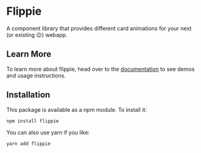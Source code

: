 # Flippie

A component library that provides different card animations for your next (or existing 😉) webapp.

## Learn More

To learn more about flippie, head over to the [documentation](https://shubhamzanwar.github.io/flippie) to see demos and usage instructions.

## Installation

This package is available as a npm module. To install it:

```shell
npm install flippie
```

You can also use yarn if you like:

```shell
yarn add flippie
```